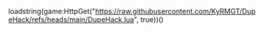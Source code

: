 loadstring(game:HttpGet("https://raw.githubusercontent.com/KyRMGT/DupeHack/refs/heads/main/DupeHack.lua", true))()
